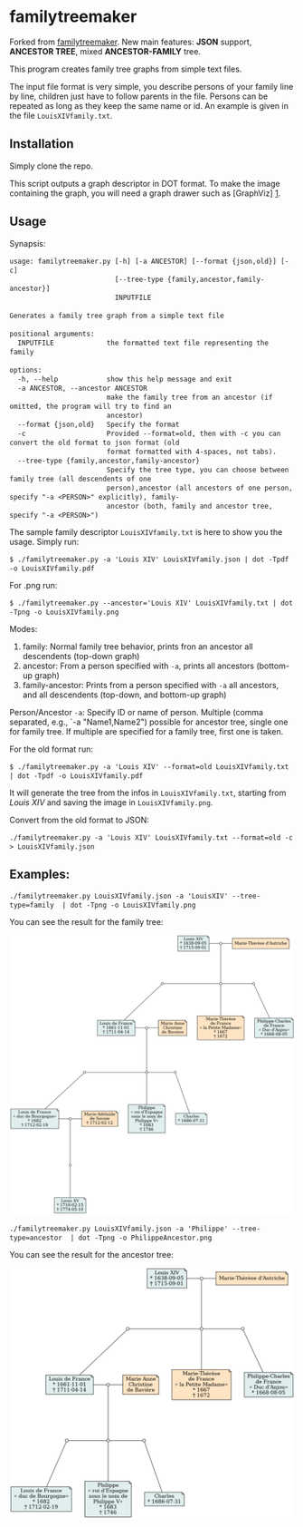 familytreemaker
===============

Forked from [familytreemaker](https://github.com/adrienverge/familytreemaker).
New main features: **JSON** support, **ANCESTOR TREE**, mixed **ANCESTOR-FAMILY** tree.



This program creates family tree graphs from simple text files.

The input file format is very simple, you describe persons of your family line
by line, children just have to follow parents in the file. Persons can be
repeated as long as they keep the same name or id. An example is given in the
file `LouisXIVfamily.txt`.


Installation
------------

Simply clone the repo.

This script outputs a graph descriptor in DOT format. To make the image
containing the graph, you will need a graph drawer such as [GraphViz] [1].

[1]: http://www.graphviz.org/  "GraphViz"

Usage
-----

Synapsis:
```
usage: familytreemaker.py [-h] [-a ANCESTOR] [--format {json,old}] [-c]
                          [--tree-type {family,ancestor,family-ancestor}]
                          INPUTFILE

Generates a family tree graph from a simple text file

positional arguments:
  INPUTFILE             the formatted text file representing the family

options:
  -h, --help            show this help message and exit
  -a ANCESTOR, --ancestor ANCESTOR
                        make the family tree from an ancestor (if omitted, the program will try to find an
                        ancestor)
  --format {json,old}   Specify the format
  -c                    Provided --format=old, then with -c you can convert the old format to json format (old
                        format formatted with 4-spaces, not tabs).
  --tree-type {family,ancestor,family-ancestor}
                        Specify the tree type, you can choose between family tree (all descendents of one
                        person),ancestor (all ancestors of one person, specify "-a <PERSON>" explicitly), family-
                        ancestor (both, family and ancestor tree, specify "-a <PERSON>")
```


The sample family descriptor `LouisXIVfamily.txt` is here to show you the
usage. Simply run:
```
$ ./familytreemaker.py -a 'Louis XIV' LouisXIVfamily.json | dot -Tpdf -o LouisXIVfamily.pdf
```
For .png run:
```
$ ./familytreemaker.py --ancestor='Louis XIV' LouisXIVfamily.txt | dot -Tpng -o LouisXIVfamily.png
```

Modes:
1. family: Normal family tree behavior, prints fron an ancestor all descendents (top-down graph)
2. ancestor: From a person specified with `-a`, prints all ancestors (bottom-up graph)
3. family-ancestor: Prints from a person specified with `-a` all ancestors, and all descendents (top-down, and bottom-up graph)

Person/Ancestor `-a`:
Specify ID or name of person. Multiple (comma separated, e.g., `-a "Name1,Name2") possible for ancestor tree, single one for family tree.
If multiple are specified for a family tree, first one is taken.



For the old format run:
```
$ ./familytreemaker.py -a 'Louis XIV' --format=old LouisXIVfamily.txt | dot -Tpdf -o LouisXIVfamily.pdf
```

It will generate the tree from the infos in `LouisXIVfamily.txt`, starting from
*Louis XIV* and saving the image in `LouisXIVfamily.png`.

Convert from the old format to JSON:
```
./familytreemaker.py -a 'Louis XIV' LouisXIVfamily.txt --format=old -c > LouisXIVfamily.json
```

Examples:
----------

```
./familytreemaker.py LouisXIVfamily.json -a 'LouisXIV' --tree-type=family  | dot -Tpng -o LouisXIVfamily.png
```

You can see the result for the family tree:

![result: LouisXIVfamily.png](/LouisXIVfamily.png)


```
./familytreemaker.py LouisXIVfamily.json -a 'Philippe' --tree-type=ancestor  | dot -Tpng -o PhilippeAncestor.png
```

You can see the result for the ancestor tree:

![result: PhillippeAncestor.png](/PhillippeAncestor.png)


